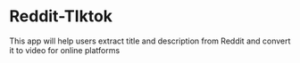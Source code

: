 # Reddit-TIktok
This app will help users extract title and description from Reddit and convert it to  video for online platforms 
